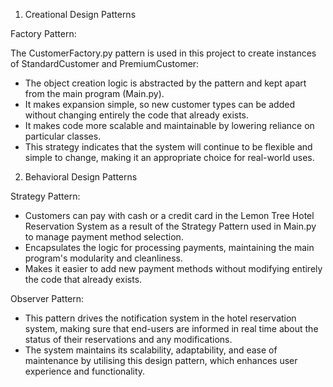 1. Creational Design Patterns

Factory Pattern:

The CustomerFactory.py pattern is used in this project to create instances of StandardCustomer and PremiumCustomer:
-	The object creation logic is abstracted by the pattern and kept apart from the main program (Main.py).
-	It makes expansion simple, so new customer types can be added without changing entirely the code that already exists.
-	It makes code more scalable and maintainable by lowering reliance on particular classes.
-	This strategy indicates that the system will continue to be flexible and simple to change, making it an appropriate choice for real-world uses.

2. Behavioral Design Patterns

Strategy Pattern:

-	Customers can pay with cash or a credit card in the Lemon Tree Hotel Reservation System as a result of the Strategy Pattern used in Main.py to manage payment method selection.
-	Encapsulates the logic for processing payments, maintaining the main program's modularity and cleanliness.
-	Makes it easier to add new payment methods without modifying entirely the code that already exists.

Observer Pattern:

-	This pattern drives the notification system in the hotel reservation system, making sure that end-users are informed in real time about the status of their reservations and any modifications.
-	The system maintains its scalability, adaptability, and ease of maintenance by utilising this design pattern, which enhances user experience and functionality.
